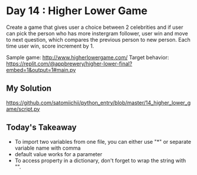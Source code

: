 # Day 14 : Higher Lower Game

Create a game that gives user a choice between 2 celebrities and if user can pick the person who has more instergram follower, user win and move to next question, which compares the previous person to new person.
Each time user win, score increment by 1.

Sample game: http://www.higherlowergame.com/
Target behavior: https://replit.com/@appbrewery/higher-lower-final?embed=1&output=1#main.py

## My Solution

https://github.com/satomiichii/python_entry/blob/master/14_higher_lower_game/script.py

## Today's Takeaway

- To import two variables from one file, you can either use "\*" or separate variable name with comma
- default value works for a parameter
- To access property in a dictionary, don't forget to wrap the string with "".
